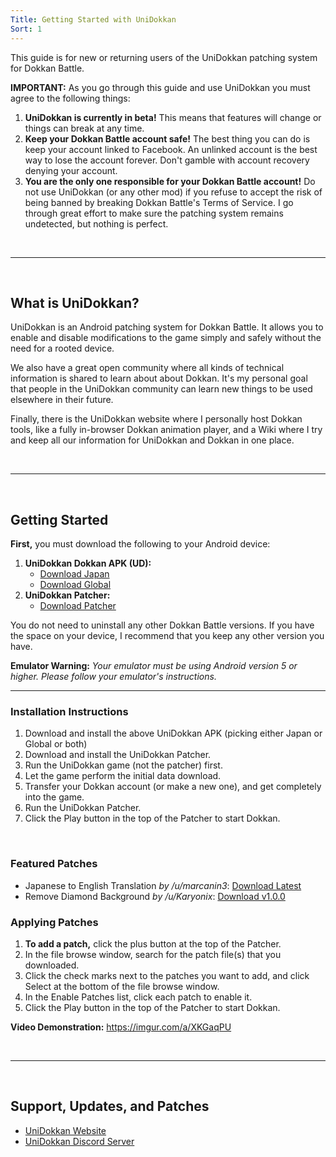 ```yaml
---
Title: Getting Started with UniDokkan
Sort: 1
---
```

This guide is for new or returning users of the UniDokkan patching system for Dokkan Battle.

**IMPORTANT:** As you go through this guide and use UniDokkan you must agree to the following things:

 1. **UniDokkan is currently in beta!** This means that features will change or things can break at any time.
 2. **Keep your Dokkan Battle account safe!** The best thing you can do is keep your account linked to Facebook. An unlinked account is the best way to lose the account forever. Don't gamble with account recovery denying your account.
 3. **You are the only one responsible for your Dokkan Battle account!** Do not use UniDokkan (or any other mod) if you refuse to accept the risk of being banned by breaking Dokkan Battle's Terms of Service. I go through great effort to make sure the patching system remains undetected, but nothing is perfect.

  

---

  

## **What is UniDokkan?**

UniDokkan is an Android patching system for Dokkan Battle. It allows you to enable and disable modifications to the game simply and safely without the need for a rooted device.

We also have a great open community where all kinds of technical information is shared to learn about about Dokkan. It's my personal goal that people in the UniDokkan community can learn new things to be used elsewhere in their future. 

Finally, there is the UniDokkan website where I personally host Dokkan tools, like a fully in-browser Dokkan animation player, and a Wiki where I try and keep all our information for UniDokkan and Dokkan in one place.

  

---

  

## **Getting Started**

**First,** you must download the following to your Android device:

 1. **UniDokkan Dokkan APK (UD):**
	 - [Download Japan](https://unidokkan.com/api/sl/apk/jp)
	 - [Download Global](https://unidokkan.com/api/sl/apk/glb)
 2. **UniDokkan Patcher:** 
	 - [Download Patcher](https://unidokkan.com/api/sl/patcher)

You do not need to uninstall any other Dokkan Battle versions. If you have the space on your device, I recommend that you keep any other version you have.


**Emulator Warning:**
*Your emulator must be using Android version 5 or higher. Please follow your emulator's instructions.*



---



### **Installation Instructions**

 1. Download and install the above UniDokkan APK (picking either Japan or Global or both)
 2. Download and install the UniDokkan Patcher.
 3. Run the UniDokkan game (not the patcher) first. 
 4. Let the game perform the initial data download.
 5. Transfer your Dokkan account (or make a new one), and get completely into the game.
 6. Run the UniDokkan Patcher.
 7. Click the Play button in the top of the Patcher to start Dokkan.

  

### **Featured Patches**

 - Japanese to English Translation *by /u/marcanin3*: [Download Latest](https://unidokkan.com/api/sl/patches/marcanin3/english-translation)
 - Remove Diamond Background *by /u/Karyonix*: [Download v1.0.0](https://www.mediafire.com/file/7fp00wkfq8o78he/RemoveDiamondBG_-_v1.0.0_-_Karyonix.udpf/file)
  

### **Applying Patches**

 1. **To add a patch,** click the plus button at the top of the Patcher.
 2. In the file browse window, search for the patch file(s) that you downloaded.
 3. Click the check marks next to the patches you want to add, and click Select at the bottom of the file browse window.
 4. In the Enable Patches list, click each patch to enable it.
 5. Click the Play button in the top of the Patcher to start Dokkan.

**Video Demonstration:** https://imgur.com/a/XKGaqPU

  

---

  

## **Support, Updates, and Patches**

 - [UniDokkan Website](https://unidokkan.com)
 - [UniDokkan Discord Server](https://discord.gg/UDpEQ7D)